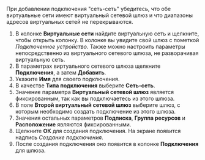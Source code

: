 При добавлении подключения "сеть-сеть" убедитесь, что обе виртуальные сети имеют виртуальный сетевой шлюз и что диапазоны адресов виртуальных сетей не перекрываются.

1. В колонке **Виртуальные сети** найдите виртуальную сеть и щелкните, чтобы открыть колонку. В колонке вы увидите свой шлюз с пометкой *Подключенное устройство*. Также можно настроить параметры непосредственно из виртуального сетевого шлюза, не разворачивая виртуальную сеть.
2. В параметрах виртуального сетевого шлюза щелкните **Подключения**, а затем **Добавить**.
3. Укажите **Имя** для своего подключения. 
4. В качестве **Типа подключения** выберите **Сеть-сеть**.
5. Значение параметра **Виртуальный сетевой шлюз** является фиксированным, так как вы подключаетесь из этого шлюза.
6. В поле **Второй виртуальный сетевой шлюз** выберите шлюз, с которым необходимо создать подключение из этого шлюза.
8. Значения остальных параметров **Подписка**, **Группа ресурсов** и **Расположение** являются фиксированными.
9. Щелкните **ОК** для создания подключения. На экране появится надпись *Создание подключения*.
10. После создания подключения оно появится в колонке **Подключения** для шлюза.

<!---HONumber=AcomDC_0107_2016-->